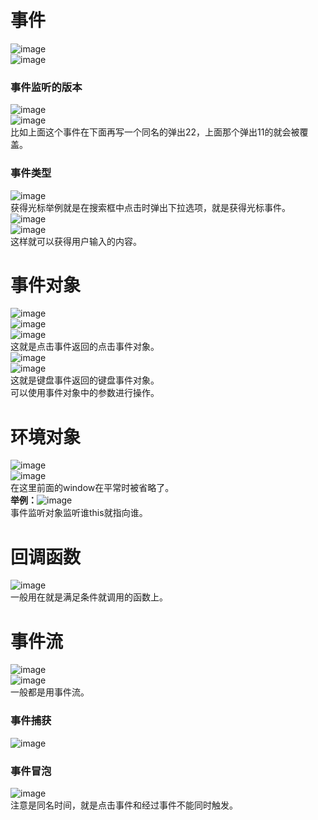 # 事件
![image](https://user-images.githubusercontent.com/96570699/236617470-66167774-9508-4594-b233-e2cc3bf79aae.png)  
![image](https://user-images.githubusercontent.com/96570699/236617503-a60c5c97-1214-49b5-9277-58bae0054a72.png)  


### 事件监听的版本
![image](https://user-images.githubusercontent.com/96570699/236983210-71cd774f-c495-4401-95c8-1270c9fe0db6.png)  
![image](https://user-images.githubusercontent.com/96570699/236982938-e0e8c13c-5e68-4dc9-87e0-c05e9bdc990d.png)  
比如上面这个事件在下面再写一个同名的弹出22，上面那个弹出11的就会被覆盖。  


### 事件类型
![image](https://user-images.githubusercontent.com/96570699/236983863-74a4b1a3-51e1-46a2-9075-25f58b8727e3.png)  
获得光标举例就是在搜索框中点击时弹出下拉选项，就是获得光标事件。  
![image](https://user-images.githubusercontent.com/96570699/236986681-6eb10292-8670-48fc-8100-a4fc8b986fe4.png)    
![image](https://user-images.githubusercontent.com/96570699/236986705-19cb3968-00c4-4c79-918b-1f44cc261c35.png)  
这样就可以获得用户输入的内容。  


# 事件对象
![image](https://user-images.githubusercontent.com/96570699/236989615-3c4e08fb-6474-4c06-a5bd-24fa6fec7016.png)   
![image](https://user-images.githubusercontent.com/96570699/236990115-f5afebff-c6a0-4c3a-8692-bb13355bc476.png)  
![image](https://user-images.githubusercontent.com/96570699/236990266-cc3121dd-9c38-4655-91a3-979497c5a917.png)  
这就是点击事件返回的点击事件对象。   
![image](https://user-images.githubusercontent.com/96570699/236999423-1d696947-4acd-470b-85f1-8e1f18a08ab0.png)    
![image](https://user-images.githubusercontent.com/96570699/237000290-3a6483e7-834c-4d64-95e5-b8c9ad7cb500.png)    
这就是键盘事件返回的键盘事件对象。  
可以使用事件对象中的参数进行操作。  


# 环境对象
![image](https://user-images.githubusercontent.com/96570699/237007217-0b09e100-2404-4c47-bff8-7365ae9dd9ba.png)  
![image](https://user-images.githubusercontent.com/96570699/237006696-40196ac5-63b2-4e17-a974-cb79e766863d.png)  
在这里前面的window在平常时被省略了。  
**举例：**![image](https://user-images.githubusercontent.com/96570699/237007592-c7ba3bcd-98ce-4a02-890d-8b9fdc04f544.png)  
事件监听对象监听谁this就指向谁。  


# 回调函数
![image](https://user-images.githubusercontent.com/96570699/237008503-99b11f6a-9b08-4ec4-9e4a-52de58395715.png)  
一般用在就是满足条件就调用的函数上。   


# 事件流
![image](https://user-images.githubusercontent.com/96570699/237012748-a19cbe33-dafb-43ae-b56d-9943e82af87c.png)   
![image](https://user-images.githubusercontent.com/96570699/237014479-fcc2a918-d56b-47e3-b86d-a1cc9f56744f.png)   
一般都是用事件流。  


### 事件捕获
![image](https://user-images.githubusercontent.com/96570699/237042234-30e096c9-816c-46b1-828a-d36ee7ad0b88.png)  


### 事件冒泡
![image](https://user-images.githubusercontent.com/96570699/237042827-e60c3bee-0f47-473a-86ac-bd2d645f8ef2.png)  
注意是同名时间，就是点击事件和经过事件不能同时触发。   








